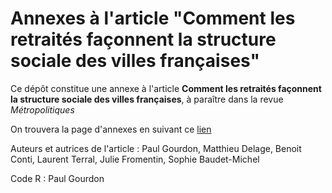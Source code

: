 # Annexes à l'article "Comment les retraités façonnent la structure sociale des villes françaises"

 Ce dépôt constitue une annexe à l'article **Comment les retraités façonnent la structure sociale des villes françaises**, à paraître dans la revue *Métropolitiques*
 
 On trouvera la page d'annexes en suivant ce [lien](https://pgourdongeo.github.io/Annexes-AU_2018_CSP/)


Auteurs et autrices de l'article : Paul Gourdon, Matthieu Delage, Benoit Conti, Laurent Terral, Julie Fromentin, Sophie Baudet-Michel

Code R : Paul Gourdon